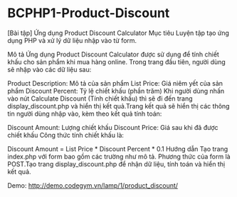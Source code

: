 # BCPHP1-Product-Discount

[Bài tập] Ứng dụng Product Discount Calculator
Mục tiêu
Luyện tập tạo ứng dụng PHP và xử lý dữ liệu nhập vào từ form.

Mô tả
Ứng dụng Product Discount Calculator được sử dụng để tính chiết khấu cho sản phẩm khi mua hàng online. Trong trang đầu tiên, người dùng sẽ nhập vào các dữ liệu sau:

Product Description: Mô tả của sản phẩm
List Price: Giá niêm yết của sản phẩm
Discount Percent: Tỷ lệ chiết khấu (phần trăm)
Khi người dùng nhấn vào nút Calculate Discount (Tính chiết khấu) thì sẽ đi đến trang display_discount.php và hiển thị kết quả.Trang kết quả sẽ hiển thị các thông tin người dùng nhập vào, kèm theo kết quả tính toán:

Discount Amount: Lượng chiết khấu
Discount Price: Giá sau khi đã được chiết khấu
Công thức tính chiết khấu là:

Discount Amount = List Price * Discount Percent * 0.1 
Hướng dẫn
Tạo trang index.php với form bao gồm các trường như mô tả. Phương thức của form là POST.Tạo trang display_discount.php để nhận dữ liệu, tính toán và hiển thị kết quả.

Demo: http://demo.codegym.vn/lamp/1/product_discount/

